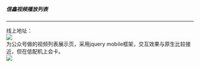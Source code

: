 ##### 信鑫视频播放列表
-------
线上地址：  
![](http://7xi72v.com1.z0.glb.clouddn.com/xinxin.png)  
为公众号做的视频列表展示页，采用jquery mobile框架，交互效果与原生比较接近，但在低配机上会卡。    
![](http://7xi72v.com1.z0.glb.clouddn.com/QQ%E5%9B%BE%E7%89%8720160304113340.png)
